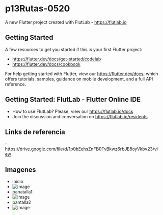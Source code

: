 # p13Rutas-0520

A new Flutter project created with FlutLab - https://flutlab.io

## Getting Started

A few resources to get you started if this is your first Flutter project:

- https://flutter.dev/docs/get-started/codelab
- https://flutter.dev/docs/cookbook

For help getting started with Flutter, view our
https://flutter.dev/docs, which offers tutorials,
samples, guidance on mobile development, and a full API reference.

## Getting Started: FlutLab - Flutter Online IDE

- How to use FlutLab? Please, view our https://flutlab.io/docs
- Join the discussion and conversation on https://flutlab.io/residents

## Links de referencia
-https://drive.google.com/file/d/1p0bEehsZnFB0TvBkwz6rbJE8oyVkbv23/view

## Imagenes
- inicio
- ![image](https://github.com/MAOMOrtega15/Rutas-6j-0520/assets/143548416/fea292ed-65f2-4b11-8331-55d3b9ccc725)
- panatalla1
- ![image](https://github.com/MAOMOrtega15/Rutas-6j-0520/assets/143548416/08044271-bb79-4761-aeee-3b68aeffe7be)
- pantalla2
- ![image](https://github.com/MAOMOrtega15/Rutas-6j-0520/assets/143548416/dbc2cdc7-d628-4b6e-9809-58ab751e0c9a)



